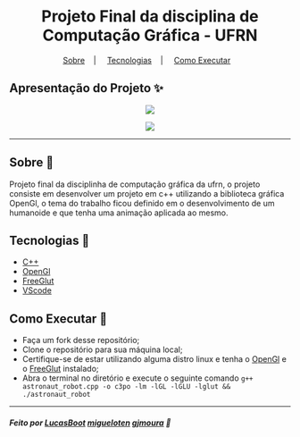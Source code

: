# <h1 align="center">Projeto Final da disciplina de Computação Gráfica - UFRN</h1>

<p align="center">
</p>

<p align="center">
<a href="#sobre-memo">Sobre</a>&nbsp;&nbsp;&nbsp; | &nbsp;&nbsp;&nbsp;
<a href="#tecnologias-rocket">Tecnologias</a>&nbsp;&nbsp;&nbsp; | &nbsp;&nbsp;&nbsp;
<a href="#como-executar-">Como Executar</a>&nbsp;&nbsp;&nbsp;
</p>

## Apresentação do Projeto :sparkles:

<p align="center">
<image src="https://cdn.discordapp.com/attachments/900690487709671444/941153617082204220/Captura_de_tela_de_2022-02-09_23-07-24.png"/>
</p>

<p align="center">
<image src="https://cdn.discordapp.com/attachments/900690487709671444/941153616830562364/Captura_de_tela_de_2022-02-09_23-07-49.png"/>
</p>

---

## Sobre :memo:

Projeto final da disciplinha de computação gráfica da ufrn, o projeto consiste em desenvolver um projeto em c++ utilizando a biblioteca gráfica OpenGl, o tema do trabalho ficou definido em o desenvolvimento de um humanoide e que tenha uma animação aplicada ao mesmo.

## Tecnologias :rocket:

- <a href="https://www.cplusplus.com/">C++</a>
- <a href="https://www.opengl.org/">OpenGl</a>
- <a href="https://www.opengl.org/resources/libraries/glut/">FreeGlut</a>
- <a href="https://code.visualstudio.com/">VScode</a>

## Como Executar 🤔

- Faça um fork desse repositório;
- Clone o repositório para sua máquina local;
- Certifique-se de estar utilizando alguma distro linux e tenha o <a href="https://www.opengl.org/">OpenGl</a> e o <a href="https://www.opengl.org/resources/libraries/glut/">FreeGlut</a> instalado;
- Abra o terminal no diretório e execute o seguinte comando <code>g++ astronaut_robot.cpp -o c3po -lm -lGL -lGLU -lglut && ./astronaut_robot</code>

---

##### Feito por <a href="https://github.com/lucasboot">LucasBoot</a> <a href="https://github.com/lucasboot/migueloten">migueloten</a> <a href="https://github.com/lucasboot/gjmoura">gjmoura</a> :wave:
